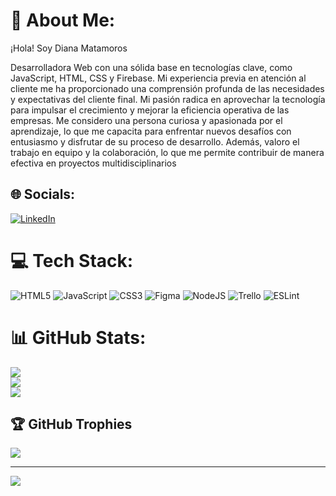 # 💫 About Me:
¡Hola! Soy Diana Matamoros 

Desarrolladora Web con una sólida base en tecnologías clave, como JavaScript, HTML, CSS y Firebase. Mi experiencia previa en atención al cliente me ha proporcionado una comprensión profunda de las necesidades y expectativas del cliente final. Mi pasión radica en aprovechar la tecnología para impulsar el crecimiento y mejorar la eficiencia operativa de las empresas. 
Me considero una persona curiosa y apasionada por el aprendizaje, lo que me capacita para enfrentar nuevos desafíos con entusiasmo y disfrutar de su proceso de desarrollo. Además, valoro el trabajo en equipo y la colaboración, lo que me permite contribuir de manera efectiva en proyectos multidisciplinarios


## 🌐 Socials:
[![LinkedIn](https://img.shields.io/badge/LinkedIn-%230077B5.svg?logo=linkedin&logoColor=white)](https://www.linkedin.com/in/diana-matamoros/) 

# 💻 Tech Stack:
![HTML5](https://img.shields.io/badge/html5-%23E34F26.svg?style=for-the-badge&logo=html5&logoColor=white) ![JavaScript](https://img.shields.io/badge/javascript-%23323330.svg?style=for-the-badge&logo=javascript&logoColor=%23F7DF1E) ![CSS3](https://img.shields.io/badge/css3-%231572B6.svg?style=for-the-badge&logo=css3&logoColor=white) ![Figma](https://img.shields.io/badge/figma-%23F24E1E.svg?style=for-the-badge&logo=figma&logoColor=white) ![NodeJS](https://img.shields.io/badge/node.js-6DA55F?style=for-the-badge&logo=node.js&logoColor=white) ![Trello](https://img.shields.io/badge/Trello-%23026AA7.svg?style=for-the-badge&logo=Trello&logoColor=white) ![ESLint](https://img.shields.io/badge/ESLint-4B3263?style=for-the-badge&logo=eslint&logoColor=white)
# 📊 GitHub Stats:
![](https://github-readme-stats.vercel.app/api?username=DianaJ-Dev&theme=radical&hide_border=false&include_all_commits=true&count_private=true)<br/>
![](https://github-readme-streak-stats.herokuapp.com/?user=DianaJ-Dev&theme=radical&hide_border=false)<br/>
![](https://github-readme-stats.vercel.app/api/top-langs/?username=DianaJ-Dev&theme=radical&hide_border=false&include_all_commits=true&count_private=true&layout=compact)

## 🏆 GitHub Trophies
![](https://github-profile-trophy.vercel.app/?username=DianaJ-Dev&theme=radical&no-frame=false&no-bg=true&margin-w=4)

---
[![](https://visitcount.itsvg.in/api?id=DianaJ-Dev&icon=0&color=0)](https://visitcount.itsvg.in)

<!-- Proudly created with GPRM ( https://gprm.itsvg.in ) -->
